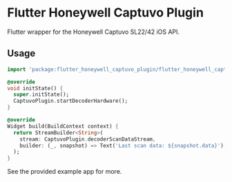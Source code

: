 # Flutter Honeywell Captuvo Plugin

Flutter wrapper for the Honeywell Captuvo SL22/42 iOS API.

## Usage
```dart
import 'package:flutter_honeywell_captuvo_plugin/flutter_honeywell_captuvo_plugin.dart';

@override
void initState() {
  super.initState();
  CaptuvoPlugin.startDecoderHardware();
}

@override
Widget build(BuildContext context) {
  return StreamBuilder<String>(
    stream: CaptuvoPlugin.decoderScanDataStream,
    builder: (_, snapshot) => Text('Last scan data: ${snapshot.data}'),
  );
}
```

See the provided example app for more.

